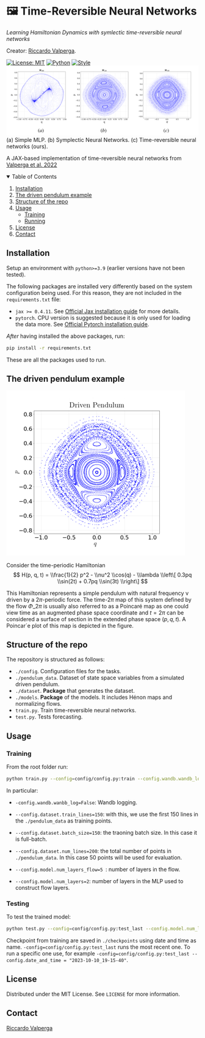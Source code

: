 # 🖼️ **Time-Reversible Neural Networks**

*Learning Hamiltonian Dynamics with symlectic time-reversible neural networks*

Creator: [Riccardo Valperga](https://twitter.com/RValperga).

[![License: MIT](https://img.shields.io/badge/License-MIT-purple)](https://opensource.org/licenses/MIT)
[![Python](https://img.shields.io/badge/python-3.9+-blue.svg)](https://www.python.org/downloads/release/python-390/)
[![Style](https://img.shields.io/badge/code%20style-black-000000)](https://github.com/psf/black)
![Alt Text](assets/learned-examples.png)
(a) Simple MLP. (b) Symplectic Neural Networks. (c) Time-reversible neural networks (ours).

A JAX-based implementation of time-reversible neural networks from [Valperga et al. 2022](https://arxiv.org/abs/2204.12323)

<!-- TABLE OF CONTENTS -->

<details open="open">
  <summary>Table of Contents</summary>
  <ol>
    <li>
      <a href="#installation">Installation</a>
    </li>
    <li>
      <a href="#driven pendulum">The driven pendulum example</a>
    </li>
    <li>
      <a href="#structure">Structure of the repo</a>
    </li>
    <li>
      <a href="#usage">Usage</a>
      <ul>
        <li><a href="#training">Training</a></li>
        <li><a href="#running">Running</a></li>
      </ul>
    </li>
    <li><a href="#license">License</a></li>
    <li><a href="#contact">Contact</a></li>
  </ol>
</details>

## Installation

Setup an environment with `python>=3.9` (earlier versions have not been tested).

The following packages are installed very differently based on the system configuration being used. For this reason, they are not included in the `requirements.txt` file:

- `jax >= 0.4.11`. See [Official Jax installation guide](https://github.com/google/jax#installation) for more details.
- `pytorch`. CPU version is suggested because it is only used for loading the data more. See [Official Pytorch installation guide](https://pytorch.org/get-started/locally/).

_After_ having installed the above packages, run:

```bash
pip install -r requirements.txt
```

These are all the packages used to run.

## The driven pendulum example

![Schema](assets/driven-pendulum.png)

Consider the time-periodic Hamiltonian
$$
H(p, q, t) = \\frac{1}{2} p^2 - \\nu^2 \\cos(q) - \\lambda \\left\[ 0.3pq \\sin(2t) + 0.7pq \\sin(3t) \\right\]
$$

This Hamiltonian represents a simple pendulum with natural frequency ν driven by a $2π$-periodic force. The time-$2π$ map of this system defined by the flow $Φ\_{2π}$ is usually also referred to as a Poincaré map as one could view time as an augmented phase space coordinate and $t = 2π$ can be considered a surface of section in the extended phase space $(p, q, t)$. A Poincar´e plot of     this map is depicted in the figure.

## Structure of the repo

The repository is structured as follows:

- `./config`. Configuration files for the tasks.
- `./pendulum_data`. Dataset of state space variables from a simulated driven pendulum.
- `./dataset`. **Package** that generates the dataset.
- `./models`. **Package** of the models. It includes Hénon maps and normalizing flows.
- `train.py`. Train time-reversible neural networks.
- `test.py`. Tests forecasting.

## Usage

### Training

From the root folder run:

```bash
python train.py --config=config/config.py:train --config.wandb.wandb_log=False --config.dataset.batch_size=150 --config.dataset.train_lines=150 --config.dataset.num_lines=200 --config.model.num_layers_flow=5 --config.model.num_layers=2 --config.model.num_hidden=32 --config.model.d=1 --config.train.num_epochs=10000 --config.train.lr=0.001 --config.seed=42
```

In particular:

- `-config.wandb.wanbb_log=False`: Wandb logging.

- `--config.dataset.train_lines=150`: with this, we use the first 150 lines in the `./pendulum_data` as training points.

- `--config.dataset.batch_size=150`: the traoning batch size. In this case it is full-batch.

- `--config.dataset.num_lines=200`: the total number of points in `./pendulum_data`. In this case 50 points will be used for evaluation.

- `--config.model.num_layers_flow=5 `: number of layers in the flow.

- `--config.model.num_layers=2`: number of layers in the MLP used to construct flow layers.

### Testing

To test the trained model:

```bash
python test.py --config=config/config.py:test_last --config.model.num_layers_flow=5 --config.model.num_layers=2 --config.model.num_hidden=32 --config.model.d=1
```

Checkpoint from training are saved in `./checkpoints` using date and time as name. `-config=config/config.py:test_last` runs the most recent one. To run a specific one use, for example `-config=config/config.py:test_last --config.date_and_time = "2023-10-10_19-15-40"`.

## License

Distributed under the MIT License. See `LICENSE` for more information.

## Contact

[Riccardo Valperga](https://twitter.com/RValperga)
